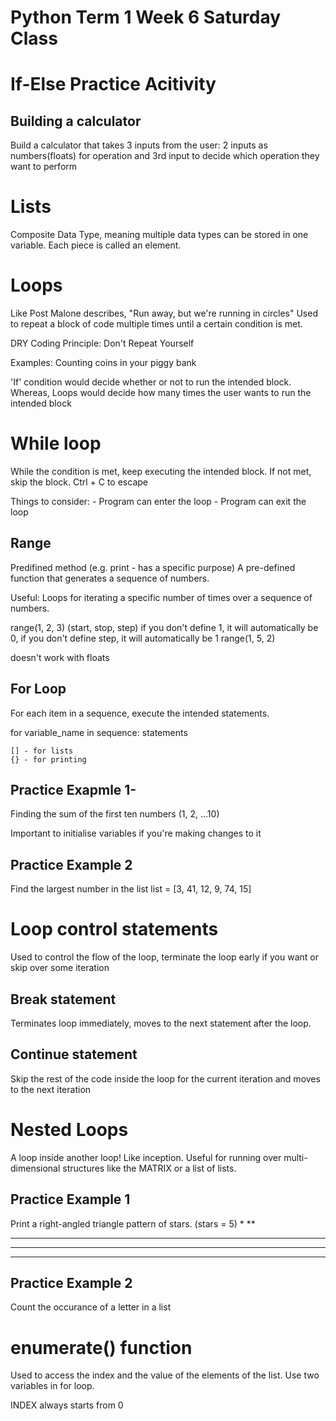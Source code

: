 # Python Term 1 Week 6 Saturday Class

# If-Else Practice Acitivity

## Building a calculator
Build a calculator that takes 3 inputs from the user:
2 inputs as numbers(floats) for operation and 3rd input to decide which operation they want to perform

# Lists
Composite Data Type, meaning multiple data types can be stored in one variable. 
Each piece is called an element.

# Loops

Like Post Malone describes, "Run away, but we're running in circles"
Used to repeat a block of code multiple times until a certain condition is met.

DRY Coding Principle: Don't Repeat Yourself

Examples: Counting coins in your piggy bank

'If' condition would decide whether or not to run the intended block. Whereas,
Loops would decide how many times the user wants to run the intended block

# While loop
While the condition is met, keep executing the intended block. If not met, skip the block. Ctrl + C to escape

Things to consider:
    - Program can enter the loop
    - Program can exit the loop

## Range
Predifined method (e.g. print - has a specific purpose)
A pre-defined function that generates a sequence of numbers.

Useful: Loops for iterating a specific number of times over a sequence of numbers.

range(1, 2, 3) (start, stop, step) if you don't define 1, it will automatically be 0, if you don't define step, it will automatically be 1
range(1, 5, 2)

doesn't work with floats

## For Loop
For each item in a sequence, execute the intended statements.

for variable_name in sequence:
    statements

    [] - for lists
    {} - for printing

## Practice Exapmle 1-
Finding the sum of the first ten numbers (1, 2, ...10)

Important to initialise variables if you're making changes to it

## Practice Example 2 
Find the largest number in the list
list = [3, 41, 12, 9, 74, 15]

# Loop control statements
Used to control the flow of the loop, terminate the loop early if you want or skip over some iteration

## Break statement
Terminates loop immediately, moves to the next statement after the loop.

## Continue statement
Skip the rest of the code inside the loop for the current iteration and moves to the next iteration

# Nested Loops
A loop inside another loop! Like inception.
Useful for running over multi-dimensional structures like the MATRIX or a list of lists.

## Practice Example 1
Print a right-angled triangle pattern of stars. (stars = 5)
*
**
***
****
*****

## Practice Example 2
Count the occurance of a letter in a list

# enumerate() function
Used to access the index and the value of the elements of the list.
Use two variables in for loop.

INDEX always starts from 0